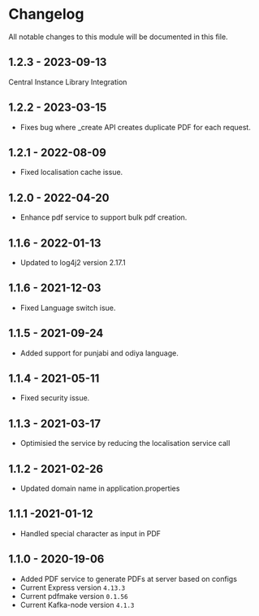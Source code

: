 # Changelog
All notable changes to this module will be documented in this file.

## 1.2.3 - 2023-09-13
Central Instance Library Integration

## 1.2.2 - 2023-03-15
- Fixes bug where _create API creates duplicate PDF for each request.

## 1.2.1 - 2022-08-09
- Fixed localisation cache issue.

## 1.2.0 - 2022-04-20
- Enhance pdf service to support bulk pdf creation.

## 1.1.6 - 2022-01-13
- Updated to log4j2 version 2.17.1

## 1.1.6 - 2021-12-03
- Fixed Language switch isue.

## 1.1.5 - 2021-09-24
- Added support for punjabi and odiya language.

## 1.1.4 - 2021-05-11
- Fixed security issue.

## 1.1.3 - 2021-03-17
- Optimisied the service by reducing the localisation service call

## 1.1.2 - 2021-02-26
- Updated domain name in application.properties

## 1.1.1 -2021-01-12
- Handled special character as input in PDF

## 1.1.0 - 2020-19-06
- Added PDF service to generate PDFs at server based on configs     
- Current Express version `4.13.3`
- Current pdfmake version `0.1.56`
- Current Kafka-node version `4.1.3`
